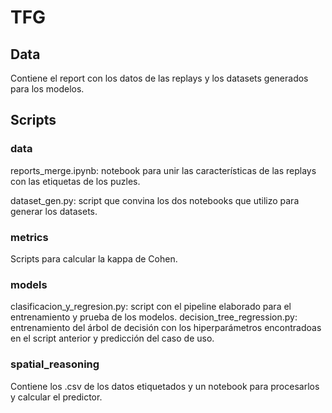 # TFG

## Data

Contiene el report con los datos de las replays y los datasets generados para los modelos.

## Scripts


### data

reports_merge.ipynb: notebook para unir las características de las replays con las etiquetas de los puzles.

dataset_gen.py: script que convina los dos notebooks que utilizo para generar los datasets.

### metrics

Scripts para calcular la kappa de Cohen.

### models

clasificacion_y_regresion.py: script con el pipeline elaborado para el entrenamiento y prueba de los modelos.
decision_tree_regression.py: entrenamiento del árbol de decisión con los hiperparámetros encontradoas en el script anterior y predicción del caso de uso.

### spatial_reasoning

Contiene los .csv de los datos etiquetados y un notebook para procesarlos y calcular el predictor.
